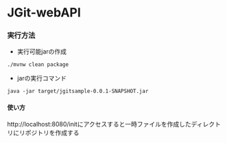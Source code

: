 # JGit-webAPI

### 実行方法
* 実行可能jarの作成
	
```
./mvnw clean package
```

* jarの実行コマンド

```
java -jar target/jgitsample-0.0.1-SNAPSHOT.jar
```

#### 使い方
http://localhost:8080/initにアクセスすると一時ファイルを作成したディレクトリにリポジトリを作成する